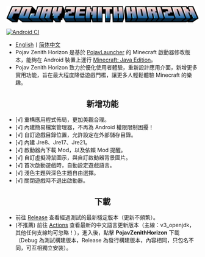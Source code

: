 <div align="center">
    <img src=".github/images/PojavZenithHorizon.png"></img>
</div>

[![Android CI](https://github.com/HopiHopy/PojavZenithHorizon/actions/workflows/android.yml/badge.svg)](https://github.com/HopiHopy/PojavZenithHorizon/actions/workflows/android.yml)  

- <a href="/README-EN_US.md">English</a>丨<a href="/README.md">简体中文</a>
- Pojav Zenith Horizon 是基於 [PojavLauncher](https://github.com/PojavLauncherTeam/PojavLauncher) 的 Minecraft 啟動器修改版本，能夠在 Android 裝置上運行 [Minecraft: Java Edition](https://www.minecraft.net/)。
- Pojav Zenith Horizon 致力於優化使用者體驗，重新設計應用介面，新增更多實用功能，旨在最大程度降低遊戲門檻，讓更多人輕鬆體驗 Minecraft 的樂趣。

<h2 align="center">新增功能</h2>  

- [√] 重構應用程式佈局，更加美觀合理。
- [√] 內建簡易檔案管理器，不再為 Android 權限限制困擾！
- [√] 自訂遊戲目錄位置，允許設定在外部儲存目錄。
- [√] 內建 Jre8、Jre17、Jre21。
- [√] 啟動器內下載 Mod，以及依賴 Mod 提醒。
- [√] 自訂虛擬滑鼠圖示，與自訂啟動器背景圖片。
- [√] 首次啟動遊戲時，自動設定遊戲語言。
- [√] 淺色主題與深色主題自由選擇。
- [√] 關閉遊戲時不退出啟動器。

<h2 align="center">下載</h2>  

- 前往 [Release](https://github.com/HopiHopy/PojavZenithHorizon/releases) 查看經過測試的最新穩定版本（更新不頻繁）。  
- (不推薦) 前往 [Actions](https://github.com/HopiHopy/PojavZenithHorizon/actions) 查看最新的中文語言更新版本（主線：v3_openjdk，其他任何支線均可忽略！），進入後，點擊 **PojavZenithHorizon** 下載（Debug 為測試構建版本，Release 為發行構建版本，內容相同，只包名不同，可互相獨立安裝）。
